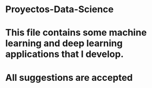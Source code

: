 # Proyectos-Data-Science
# This file contains some machine learning and deep learning applications that I develop.
# All suggestions are accepted
